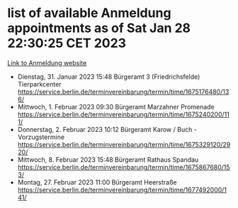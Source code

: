 # list of available Anmeldung appointments as of Sat Jan 28 22:30:25 CET 2023
[Link to Anmeldung website](https://service.berlin.de/terminvereinbarung/termin/tag.php?termin=0&anliegen[]=120686&dienstleisterlist=122210,122217,327316,122219,327312,122227,327314,122231,327346,122243,327348,122252,329742,122260,329745,122262,329748,122254,329751,122271,327278,122273,327274,122277,327276,330436,122280,327294,122282,327290,122284,327292,327539,122291,327270,122285,327266,122286,327264,122296,327268,150230,329760,122301,327282,122297,327286,122294,327284,122312,329763,122314,329775,122304,327330,122311,327334,122309,327332,122281,327352,122279,329772,122276,327324,122274,327326,122267,329766,122246,327318,122251,327320,122257,327322,122208,327298,122226,327300,121362,121364&herkunft=http%3A%2F%2Fservice.berlin.de%2Fdienstleistung%2F120686%2F)
- Dienstag, 31. Januar 2023 15:48 Bürgeramt 3 (Friedrichsfelde) Tierparkcenter https://service.berlin.de/terminvereinbarung/termin/time/1675176480/136/
- Mittwoch, 1. Februar 2023 09:30 Bürgeramt Marzahner Promenade https://service.berlin.de/terminvereinbarung/termin/time/1675240200/111/
- Donnerstag, 2. Februar 2023 10:12 Bürgeramt Karow / Buch - Vorzugstermine https://service.berlin.de/terminvereinbarung/termin/time/1675329120/2920/
- Mittwoch, 8. Februar 2023 15:48 Bürgeramt Rathaus Spandau https://service.berlin.de/terminvereinbarung/termin/time/1675867680/153/
- Montag, 27. Februar 2023 11:00 Bürgeramt Heerstraße https://service.berlin.de/terminvereinbarung/termin/time/1677492000/141/
